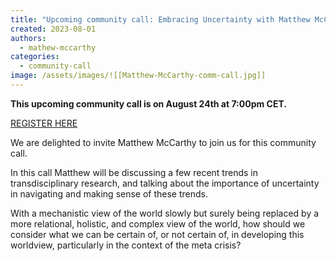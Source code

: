 ```yaml
---
title: "Upcoming community call: Embracing Uncertainty with Matthew McCarthy"
created: 2023-08-01
authors: 
  - mathew-mccarthy
categories: 
  - community-call
image: /assets/images/![[Matthew-McCarthy-comm-call.jpg]]
---
```


**This upcoming community call is on August 24th at 7:00pm CET.**

[REGISTER HERE]([https://us02web.zoom.us/meeting/register/tZcudeCvpj8qGNG1rkTSdFzwREEs2v-XgCet])

We are delighted to invite Matthew McCarthy to join us for this community call.

In this call Matthew will be discussing a few recent trends in transdisciplinary research, and talking about the importance of uncertainty in navigating and making sense of these trends. 

With a mechanistic view of the world slowly but surely being replaced by a more relational, holistic, and complex view of the world, how should we consider what we can be certain of, or not certain of, in developing this worldview, particularly in the context of the meta crisis?


